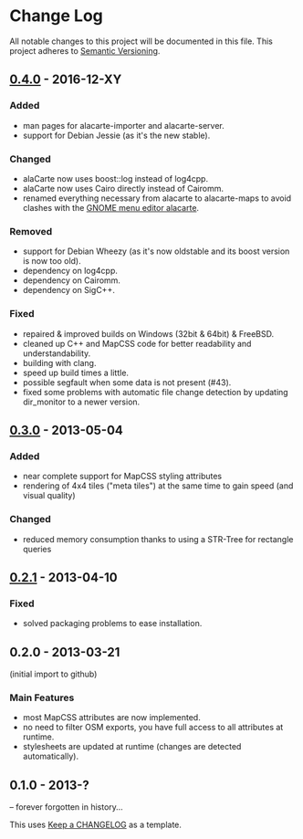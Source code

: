 # Change Log #
All notable changes to this project will be documented in this file.
This project adheres to [Semantic Versioning](http://semver.org/).

## [0.4.0] - 2016-12-XY ##
### Added ###
- man pages for alacarte-importer and alacarte-server.
- support for Debian Jessie (as it's the new stable).

### Changed ###
- alaCarte now uses boost::log instead of log4cpp.
- alaCarte now uses Cairo directly instead of Cairomm.
- renamed everything necessary from alacarte to alacarte-maps
  to avoid clashes with the [GNOME menu editor alacarte](https://en.wikipedia.org/wiki/Alacarte).

### Removed ###
- support for Debian Wheezy (as it's now oldstable and its boost version is now too old).
- dependency on log4cpp.
- dependency on Cairomm.
- dependency on SigC++.

### Fixed ###
- repaired & improved builds on Windows (32bit & 64bit) & FreeBSD.
- cleaned up C++ and MapCSS code for better readability and understandability.
- building with clang.
- speed up build times a little.
- possible segfault when some data is not present (#43).
- fixed some problems with automatic file change detection by updating dir_monitor to a newer version.


## [0.3.0] - 2013-05-04 ##
### Added ###
- near complete support for MapCSS styling attributes
- rendering of 4x4 tiles ("meta tiles") at the same time to gain speed (and visual quality)

### Changed ###
- reduced memory consumption thanks to using a STR-Tree for rectangle queries


## [0.2.1] - 2013-04-10 ##
### Fixed ###
- solved packaging problems to ease installation.


## 0.2.0 - 2013-03-21 ##
(initial import to github)
### Main Features ###
- most MapCSS attributes are now implemented.
- no need to filter OSM exports, you have full access to all attributes at runtime.
- stylesheets are updated at runtime (changes are detected automatically).

## 0.1.0 - 2013-? ##
– forever forgotten in history…


This uses [Keep a CHANGELOG](http://keepachangelog.com/) as a template.


[0.4.0]: https://github.com/alacarte-maps/alacarte/compare/v0.3.0...HEAD
[0.3.0]: https://github.com/alacarte-maps/alacarte/compare/v0.2.1...v0.3.0
[0.2.1]: https://github.com/alacarte-maps/alacarte/compare/v0.2.0...v0.2.1
